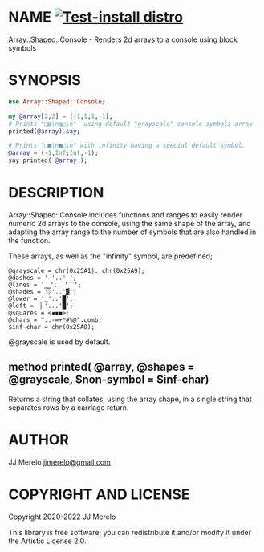 NAME [![Test-install distro](https://github.com/JJ/raku-array-shaped-console/actions/workflows/test.yaml/badge.svg)](https://github.com/JJ/raku-array-shaped-console/actions/workflows/test.yaml)
====

Array::Shaped::Console - Renders 2d arrays to a console using block symbols

SYNOPSIS
========

```raku
use Array::Shaped::Console;

my @array[2;2] = (-1,1;1,-1);
# Prints "□▧\n▧□\n"  using default "grayscale" console symbols array
printed(@array).say;

# Prints "□■\n■□\n" with infinity having a special default symbol.
@array = (-1,Inf;Inf,-1);
say printed( @array );
```

DESCRIPTION
===========

Array::Shaped::Console includes functions and ranges to easily render
numeric 2d arrays to the console, using the same shape of the array,
and adapting the array range to the number of symbols that are also
handled in the function.

These arrays, as well as the "infinity" symbol, are predefined;

    @grayscale = chr(0x25A1)..chr(0x25A9);
	@dashes = '–'..'―';
	@lines = '⎽'...'⎺';
	@shades = '░'..'▓';
	@lower = '▁'..'█';
	@left = '▏'...'█';
	@squares = <▪◾◼>;
	@chars = ".:-=+*#%@".comb;
	$inf-char = chr(0x25A0);

@grayscale is used by default.

method printed( @array, @shapes = @grayscale, $non-symbol = $inf-char)
----------------------------------------------------------------------

Returns a string that collates, using the array shape, in a single string that separates rows by a carriage return.

AUTHOR
======

JJ Merelo <jjmerelo@gmail.com>

COPYRIGHT AND LICENSE
=====================

Copyright 2020-2022 JJ Merelo

This library is free software; you can redistribute it and/or modify it under the Artistic License 2.0.

